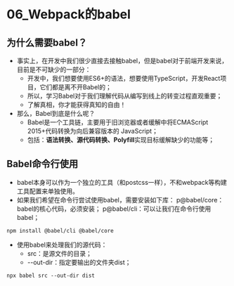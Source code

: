 # 06_Webpack的babel

## 为什么需要babel？

- 事实上，在开发中我们很少直接去接触babel，但是babel对于前端开发来说，目前是不可缺少的一部分： 
  - 开发中，我们想要使用ES6+的语法，想要使用TypeScript，开发React项目，它们都是离不开Babel的； 
  - 所以，学习Babel对于我们理解代码从编写到线上的转变过程直观重要； 
  - 了解真相，你才能获得真知的自由！
- 那么，Babel到底是什么呢？ 
  - Babel是一个工具链，主要用于旧浏览器或者缓解中将ECMAScript 2015+代码转换为向后兼容版本的 JavaScript；
  - 包括：**语法转换、源代码转换、Polyfill**实现目标缓解缺少的功能等；

## Babel命令行使用

- babel本身可以作为一个独立的工具（和postcss一样），不和webpack等构建工具配置来单独使用。
- 如果我们希望在命令行尝试使用babel，需要安装如下库： p@babel/core：babel的核心代码，必须安装； p@babel/cli：可以让我们在命令行使用babel；

```shell
npm install @babel/cli @babel/core
```

- 使用babel来处理我们的源代码： 
  - src：是源文件的目录； 
  - --out-dir：指定要输出的文件夹dist；

```shell
npx babel src --out-dir dist
```

